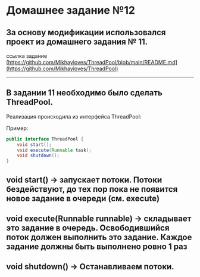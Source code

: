 # Домашнее задание №12
## За основу модификации использовался проект из домашнего задания № 11.
ссылка задание [https://github.com/Mikhayloves/ThreadPool/blob/main/README.md](https://github.com/Mikhayloves/ThreadPool)
___________________________________________________________
## В задании 11 необходимо было сделать ThreadPool.
Реализация происходила из интерфейса ThreadPool:

Пример:
```java
public interface ThreadPool {
    void start();
    void execute(Runnable task);
    void shutdown();
}
```
## void start() -> запускает потоки. Потоки бездействуют, до тех пор пока не появится новое задание в очереди (см. execute)
## void execute(Runnable runnable) -> складывает это задание в очередь. Освободившийся поток должен выполнить это задание. Каждое задание должны быть выполнено ровно 1 раз
## void shutdown() -> Останавливаем потоки.
